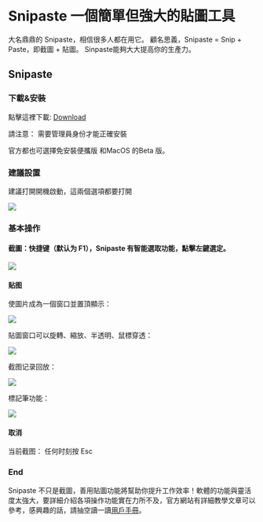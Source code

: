 # Snipaste 一個簡單但強大的貼圖工具

大名鼎鼎的 Snipaste，相信很多人都在用它。 顧名思義，Snipaste = Snip + Paste，即截圖 + 貼圖。 Sinpaste能夠大大提高你的生產力。

## Snipaste

### 下載&安裝
點擊這裡下載: [Download](https://www.snipaste.com/)

請注意： 需要管理員身份才能正確安裝

官方都也可選擇免安裝便攜版 和MacOS 的Beta 版。

### 建議設置

建議打開開機啟動，這兩個選項都要打開

<img src="https://s2.loli.net/2022/10/08/oxD7PuynbQ8LSJ2.png" > 

### 基本操作

#### 截圖：快捷键（默认为 F1），Snipaste 有智能選取功能，點擊左鍵選定。

<img src="https://s2.loli.net/2022/10/08/GIbgXknDsQLVp1Z.webp" > 

#### 贴图

使圖片成為一個窗口並置頂顯示：

<img src="https://s2.loli.net/2022/10/08/mJbskWwIQ6nKgqB.gif" > 

貼圖窗口可以旋轉、縮放、半透明、鼠標穿透：

<img src="https://s2.loli.net/2022/10/08/4GDko7KNPsSFJze.gif" > 

截图记录回放：

<img src="https://s2.loli.net/2022/10/08/bcBaYMOKoPe5G4j.gif" > 

標記筆功能：

<img src="https://s2.loli.net/2022/10/08/uenPqAMUgNkXKOI.gif" > 

#### 取消
当前截图： 任何时刻按 Esc

### End

Snipaste 不只是截圖，善用貼圖功能將幫助你提升工作效率！軟體的功能與靈活度太強大，要詳細介紹各項操作功能實在力所不及，官方網站有詳細教學文章可以參考，感興趣的話，請抽空讀一讀[用戶手冊](https://docs.snipaste.com/)。